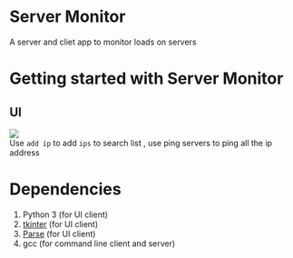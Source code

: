 # Server Monitor
A server and cliet app to monitor loads on servers
# **Getting started with Server Monitor**
## **UI**
![](https://github.com/mrmirror662/ServerMonitor/blob/main/wiki/c.png)
<br>Use `add ip` to add `ips` to search list , use ping servers to ping all the ip address
# Dependencies
1. Python 3 (for UI client)
2. [tkinter](https://docs.python.org/3/library/tkinter.html) (for UI client)
3. [Parse](https://pypi.org/project/parse/#description) (for UI client)
3. gcc (for command line client and server)
